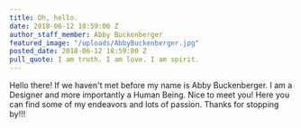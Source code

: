 ```yaml
---
title: Oh, hello.
date: 2018-06-12 18:59:00 Z
author_staff_member: Abby Buckenberger
featured_image: "/uploads/AbbyBuckenberger.jpg"
posted_date: 2018-06-12 18:59:00 Z
pull_quote: I am truth. I am love. I am spirit.
---
```


Hello there! If we haven't met before my name is Abby Buckenberger. I am a Designer and more importantly a Human Being. Nice to meet you! Here you can find some of my endeavors and lots of passion. Thanks for stopping by!!!